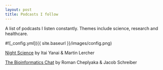 ```yaml
---
layout: post
title: Podcasts I follow
---
```


A list of podcasts I listen constantly. Themes include science, research and healthcare.

#![_config.yml]({{ site.baseurl }}/images/config.png)

[Night Science](https://podcasts.apple.com/us/podcast/night-science/id1563415749) by Itai Yanai & Martin Lercher

[The Bioinformatics Chat](https://bioinformatics.chat/) by Roman Cheplyaka & Jacob Schreiber
